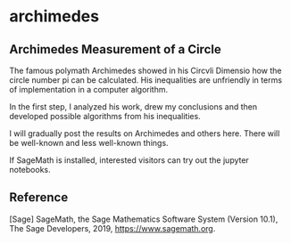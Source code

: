 # archimedes
## Archimedes Measurement of a Circle

The famous polymath Archimedes showed in his Circvli Dimensio how the circle number pi can be calculated. His inequalities are unfriendly in terms of implementation in a computer algorithm. 

In the first step, I analyzed his work, drew my conclusions and then developed possible algorithms from his inequalities.

I will gradually post the results on Archimedes and others here. There will be well-known and less well-known things.

If SageMath is installed, interested visitors can try out the jupyter notebooks. 

## Reference

[Sage] SageMath, the Sage Mathematics Software System (Version 10.1), The Sage Developers, 2019, https://www.sagemath.org.
